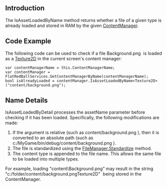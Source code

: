 ## Introduction

The IsAssetLoadedByName method returns whether a file of a given type is already loaded and stored in RAM by the given [ContentManager](/documentation/api/flatredball/content/contentmanager.md).

## Code Example

The following code can be used to check if a file Background.png  is loaded as a [Texture2D](/documentation/api/microsoft-xna-framework/graphics/texture2d.md) in the current screen's content manager:

``` lang:c#
var contentManagerName = this.ContentManagerName;
var contentManager = FlatRedBallServices.GetContentManagerByName(contentManagerName);
bool isAlreadyLoaded = contentManager.IsAssetLoadedByName<Texture2D>("content/background.png");
```

## Name Details

IsAssetLoadedByDetail processes the assetName parameter before checking if it has been loaded. Specifically, the following modifications are made:

1.  If the argument is relative (such as content/background.png ), then it is converted to an absolute path (such as c:/MyGame/bin/debug/content/background.png ).
2.  The file is standardized using the [FileManager.Standardize](/documentation/api/flatredball/io/filemanager/standardize.md) method.
3.  The content type is appended to the file name. This allows the same file to be loaded into multiple types.

For example, loading "content\Background.png" may result in the string "c:/folder/content/background.pngTexture2D"  being stored in the ContentManager.
